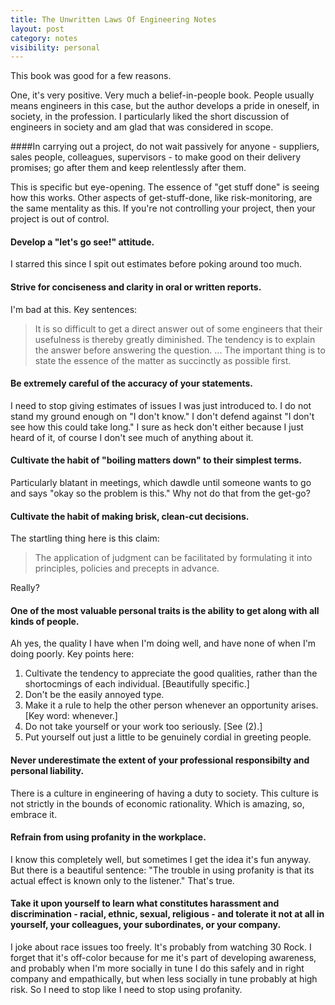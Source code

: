 ```yaml
---
title: The Unwritten Laws Of Engineering Notes
layout: post
category: notes
visibility: personal
---
```


This book was good for a few reasons.

One, it's very positive. Very much a belief-in-people book. People usually means engineers in this case, but the author develops a pride in oneself, in society, in the profession. I particularly liked the short discussion of engineers in society and am glad that was considered in scope.

####In carrying out a project, do not wait passively for anyone - suppliers, sales people, colleagues, supervisors - to make good on their delivery promises; go after them and keep relentlessly after them.

This is specific but eye-opening. The essence of "get stuff done" is seeing how this works. Other aspects of get-stuff-done, like risk-monitoring, are the same mentality as this. If you're not controlling your project, then your project is out of control.

#### Develop a "let's go see!" attitude.

I starred this since I spit out estimates before poking around too much.

#### Strive for conciseness and clarity in oral or written reports.

I'm bad at this. Key sentences:

> It is so difficult to get a direct answer out of some engineers that their usefulness is thereby greatly diminished. The tendency is to explain the answer before answering the question. ... The important thing is to state the essence of the matter as succinctly as possible first.

#### Be extremely careful of the accuracy of your statements.

I need to stop giving estimates of issues I was just introduced to. I do not stand my ground enough on "I don't know." I don't defend against "I don't see how this could take long." I sure as heck don't either because I just heard of it, of course I don't see much of anything about it.

#### Cultivate the habit of "boiling matters down" to their simplest terms.

Particularly blatant in meetings, which dawdle until someone wants to go and says "okay so the problem is this." Why not do that from the get-go?

#### Cultivate the habit of making brisk, clean-cut decisions.

The startling thing here is this claim:

> The application of judgment can be facilitated by formulating it into principles, policies and precepts in advance.

Really?

#### One of the most valuable personal traits is the ability to get along with all kinds of people.

Ah yes, the quality I have when I'm doing well, and have none of when I'm doing poorly. Key points here:

1. Cultivate the tendency to appreciate the good qualities, rather than the shortocmings of each individual. [Beautifully specific.]
2. Don't be the easily annoyed type.
3. Make it a rule to help the other person whenever an opportunity arises. [Key word: whenever.]
4. Do not take yourself or your work too seriously. [See (2).]
5. Put yourself out just a little to be genuinely cordial in greeting people.

#### Never underestimate the extent of your professional responsibilty and personal liability.

There is a culture in engineering of having a duty to society. This culture is not strictly in the bounds of economic rationality. Which is amazing, so, embrace it.

#### Refrain from using profanity in the workplace.

I know this completely well, but sometimes I get the idea it's fun anyway. But there is a beautiful sentence: "The trouble in using profanity is that its actual effect is known only to the listener." That's true.

#### Take it upon yourself to learn what constitutes harassment and discrimination - racial, ethnic, sexual, religious - and tolerate it not at all in yourself, your colleagues, your subordinates, or your company.

I joke about race issues too freely. It's probably from watching 30 Rock. I forget that it's off-color because for me it's part of developing awareness, and probably when I'm more socially in tune I do this safely and in right company and empathically, but when less socially in tune probably at high risk. So I need to stop like I need to stop using profanity.

